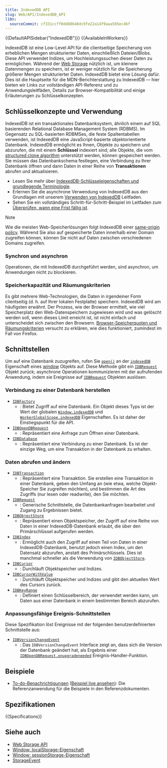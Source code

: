 ```yaml
---
title: IndexedDB API
slug: Web/API/IndexedDB_API
l10n:
  sourceCommit: cf331ccff0dd88648dc9fe22a14f9aaa595ec4bf
---
```


{{DefaultAPISidebar("IndexedDB")}} {{AvailableInWorkers}}

IndexedDB ist eine Low-Level API für die clientseitige Speicherung von erheblichen Mengen strukturierter Daten, einschließlich Dateien/Blobs. Diese API verwendet Indizes, um Hochleistungssuchen dieser Daten zu ermöglichen. Während der [Web Storage](/de/docs/Web/API/Web_Storage_API) nützlich ist, um kleinere Datenmengen zu speichern, ist er weniger nützlich für die Speicherung größerer Mengen strukturierter Daten. IndexedDB bietet eine Lösung dafür. Dies ist die Hauptseite für die MDN-Berichterstattung zu IndexedDB — hier bieten wir Links zur vollständigen API-Referenz und zu Anwendungsleitfäden, Details zur Browser-Kompatibilität und einige Erläuterungen zu Schlüsselkonzepten.

## Schlüsselkonzepte und Verwendung

IndexedDB ist ein transaktionales Datenbanksystem, ähnlich einem auf SQL basierenden Relational Database Management System (RDBMS). Im Gegensatz zu SQL-basierten RDBMSes, die feste Spaltentabellen verwenden, ist IndexedDB eine JavaScript-basierte objektorientierte Datenbank. IndexedDB ermöglicht es Ihnen, Objekte zu speichern und abzurufen, die mit einem **Schlüssel** indexiert sind; alle Objekte, die vom [structured clone algorithm](/de/docs/Web/API/Web_Workers_API/Structured_clone_algorithm) unterstützt werden, können gespeichert werden. Sie müssen das Datenbankschema festlegen, eine Verbindung zu Ihrer Datenbank öffnen und dann Daten in einer Reihe von **Transaktionen** abrufen und aktualisieren.

- Lesen Sie mehr über [IndexedDB-Schlüsseleigenschaften und grundlegende Terminologie](/de/docs/Web/API/IndexedDB_API/Basic_Terminology).
- Erlernen Sie die asynchrone Verwendung von IndexedDB aus den Grundlagen mit unserem [Verwenden von IndexedDB](/de/docs/Web/API/IndexedDB_API/Using_IndexedDB) Leitfaden.
- Sehen Sie ein vollständiges Schritt-für-Schritt-Beispiel im Leitfaden zum [Überprüfen, wann eine Frist fällig ist](/de/docs/Web/API/IndexedDB_API/Checking_when_a_deadline_is_due).

> [!NOTE]
> Wie die meisten Web-Speicherlösungen folgt IndexedDB einer [same-origin policy](https://www.w3.org/Security/wiki/Same_Origin_Policy). Während Sie also auf gespeicherte Daten innerhalb einer Domain zugreifen können, können Sie nicht auf Daten zwischen verschiedenen Domains zugreifen.

### Synchron und asynchron

Operationen, die mit IndexedDB durchgeführt werden, sind asynchron, um Anwendungen nicht zu blockieren.

### Speicherkapazität und Räumungskriterien

Es gibt mehrere Web-Technologien, die Daten in irgendeiner Form clientseitig (d. h. auf Ihrer lokalen Festplatte) speichern. IndexedDB wird am häufigsten erwähnt. Der Prozess, wie der Browser ermittelt, wie viel Speicherplatz den Web-Datenspeichern zugewiesen wird und was gelöscht werden soll, wenn dieses Limit erreicht ist, ist nicht einfach und unterscheidet sich zwischen den Browsern. [Browser-Speicherquoten und Räumungskriterien](/de/docs/Web/API/Storage_API/Storage_quotas_and_eviction_criteria) versucht zu erklären, wie dies funktioniert, zumindest im Fall von Firefox.

## Schnittstellen

Um auf eine Datenbank zuzugreifen, rufen Sie [`open()`](/de/docs/Web/API/IDBFactory/open) an der [`indexedDB`](/de/docs/Web/API/Window/indexedDB) Eigenschaft eines [window](/de/docs/Web/API/Window) Objekts auf. Diese Methode gibt ein [`IDBRequest`](/de/docs/Web/API/IDBRequest) Objekt zurück; asynchrone Operationen kommunizieren mit der aufrufenden Anwendung, indem sie Ereignisse auf [`IDBRequest`](/de/docs/Web/API/IDBRequest) Objekten auslösen.

### Verbindung zu einer Datenbank herstellen

- [`IDBFactory`](/de/docs/Web/API/IDBFactory)
  - : Bietet Zugriff auf eine Datenbank. Ein Objekt dieses Typs ist der Wert der globalen [`Window.indexedDB`](/de/docs/Web/API/Window/indexedDB) und [`WorkerGlobalScope.indexedDB`](/de/docs/Web/API/WorkerGlobalScope/indexedDB) Eigenschaften. Es ist daher der Einstiegspunkt für die API.
- [`IDBOpenDBRequest`](/de/docs/Web/API/IDBOpenDBRequest)
  - : Repräsentiert eine Anfrage zum Öffnen einer Datenbank.
- [`IDBDatabase`](/de/docs/Web/API/IDBDatabase)
  - : Repräsentiert eine Verbindung zu einer Datenbank. Es ist der einzige Weg, um eine Transaktion in der Datenbank zu erhalten.

### Daten abrufen und ändern

- [`IDBTransaction`](/de/docs/Web/API/IDBTransaction)
  - : Repräsentiert eine Transaktion. Sie erstellen eine Transaktion in einer Datenbank, geben den Umfang an (wie etwa, welche Objekt-Speicher Sie zugreifen möchten), und bestimmen die Art des Zugriffs (nur lesen oder readwrite), den Sie möchten.
- [`IDBRequest`](/de/docs/Web/API/IDBRequest)
  - : Generische Schnittstelle, die Datenbankanfragen bearbeitet und Zugang zu Ergebnissen bietet.
- [`IDBObjectStore`](/de/docs/Web/API/IDBObjectStore)
  - : Repräsentiert einen Objektspeicher, der Zugriff auf eine Reihe von Daten in einer IndexedDB-Datenbank erlaubt, die über den Primärschlüssel aufgerufen werden.
- [`IDBIndex`](/de/docs/Web/API/IDBIndex)
  - : Ermöglicht auch den Zugriff auf einen Teil von Daten in einer IndexedDB-Datenbank, benutzt jedoch einen Index, um den Datensatz abzurufen, anstatt des Primärschlüssels. Dies ist manchmal schneller als die Verwendung von [`IDBObjectStore`](/de/docs/Web/API/IDBObjectStore).
- [`IDBCursor`](/de/docs/Web/API/IDBCursor)
  - : Durchläuft Objektspeicher und Indizes.
- [`IDBCursorWithValue`](/de/docs/Web/API/IDBCursorWithValue)
  - : Durchläuft Objektspeicher und Indizes und gibt den aktuellen Wert des Cursors zurück.
- [`IDBKeyRange`](/de/docs/Web/API/IDBKeyRange)
  - : Definiert einen Schlüsselbereich, der verwendet werden kann, um Daten aus einer Datenbank in einem bestimmten Bereich abzurufen.

### Anpassungsfähige Ereignis-Schnittstellen

Diese Spezifikation löst Ereignisse mit der folgenden benutzerdefinierten Schnittstelle aus:

- [`IDBVersionChangeEvent`](/de/docs/Web/API/IDBVersionChangeEvent)
  - : Das `IDBVersionChangeEvent` Interface zeigt an, dass sich die Version der Datenbank geändert hat, als Ergebnis einer [`IDBOpenDBRequest.onupgradeneeded`](/de/docs/Web/API/IDBOpenDBRequest/upgradeneeded_event) Ereignis-Handler-Funktion.

## Beispiele

- [To-do-Benachrichtigungen](https://github.com/mdn/dom-examples/tree/main/to-do-notifications) ([Beispiel live ansehen](https://mdn.github.io/dom-examples/to-do-notifications/)): Die Referenzanwendung für die Beispiele in den Referenzdokumenten.

## Spezifikationen

{{Specifications}}

## Siehe auch

- [Web Storage API](/de/docs/Web/API/Web_Storage_API)
- [Window: localStorage-Eigenschaft](/de/docs/Web/API/Window/localStorage)
- [Window: sessionStorage-Eigenschaft](/de/docs/Web/API/Window/sessionStorage)
- [StorageEvent](/de/docs/Web/API/StorageEvent)
